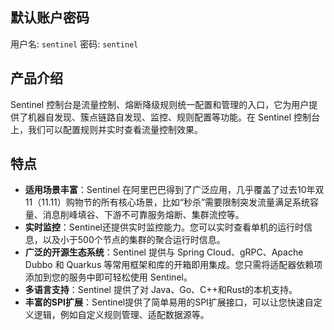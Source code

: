 ## 默认账户密码

用户名: `sentinel`
密码: `sentinel`

## 产品介绍

Sentinel 控制台是流量控制、熔断降级规则统一配置和管理的入口，它为用户提供了机器自发现、簇点链路自发现、监控、规则配置等功能。在 Sentinel 控制台上，我们可以配置规则并实时查看流量控制效果。

## 特点

- **适用场景丰富**：Sentinel 在阿里巴巴得到了广泛应用，几乎覆盖了过去10年双11（11.11）购物节的所有核心场景，比如“秒杀”需要限制突发流量满足系统容量、消息削峰填谷、下游不可靠服务熔断、集群流控等。
- **实时监控**：Sentinel还提供实时监控能力。您可以实时查看单机的运行时信息，以及小于500个节点的集群的聚合运行时信息。
- **广泛的开源生态系统**：Sentinel 提供与 Spring Cloud、gRPC、Apache Dubbo 和 Quarkus 等常用框架和库的开箱即用集成。您只需将适配器依赖项添加到您的服务中即可轻松使用 Sentinel。
- **多语言支持**：Sentinel 提供了对 Java、Go、C++和Rust的本机支持。
- **丰富的SPI扩展**：Sentinel提供了简单易用的SPI扩展接口，可以让您快速自定义逻辑，例如自定义规则管理、适配数据源等。
